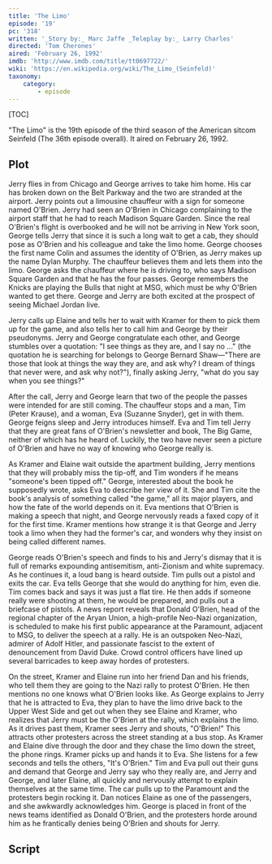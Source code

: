 ```yaml
---
title: 'The Limo'
episode: '19'
pc: '318'
written: '_Story by:_ Marc Jaffe _Teleplay by:_ Larry Charles'
directed: 'Tom Cherones'
aired: 'February 26, 1992'
imdb: 'http://www.imdb.com/title/tt0697722/'
wiki: 'https://en.wikipedia.org/wiki/The_Limo_(Seinfeld)'
taxonomy:
    category:
        - episode
---
```


[TOC]

"The Limo" is the 19th episode of the third season of the American sitcom Seinfeld (The 36th episode overall). It aired on February 26, 1992.

## Plot

Jerry flies in from Chicago and George arrives to take him home. His car has broken down on the Belt Parkway and the two are stranded at the airport. Jerry points out a limousine chauffeur with a sign for someone named O'Brien. Jerry had seen an O'Brien in Chicago complaining to the airport staff that he had to reach Madison Square Garden. Since the real O'Brien's flight is overbooked and he will not be arriving in New York soon, George tells Jerry that since it is such a long wait to get a cab, they should pose as O'Brien and his colleague and take the limo home. George chooses the first name Colin and assumes the identity of O'Brien, as Jerry makes up the name Dylan Murphy. The chauffeur believes them and lets them into the limo. George asks the chauffeur where he is driving to, who says Madison Square Garden and that he has the four passes. George remembers the Knicks are playing the Bulls that night at MSG, which must be why O'Brien wanted to get there. George and Jerry are both excited at the prospect of seeing Michael Jordan live.

Jerry calls up Elaine and tells her to wait with Kramer for them to pick them up for the game, and also tells her to call him and George by their pseudonyms. Jerry and George congratulate each other, and George stumbles over a quotation: "I see things as they are, and I say no ..." (the quotation he is searching for belongs to George Bernard Shaw—"There are those that look at things the way they are, and ask why? I dream of things that never were, and ask why not?"), finally asking Jerry, "what do you say when you see things?"

After the call, Jerry and George learn that two of the people the passes were intended for are still coming. The chauffeur stops and a man, Tim (Peter Krause), and a woman, Eva (Suzanne Snyder), get in with them. George feigns sleep and Jerry introduces himself. Eva and Tim tell Jerry that they are great fans of O'Brien's newsletter and book, The Big Game, neither of which has he heard of. Luckily, the two have never seen a picture of O'Brien and have no way of knowing who George really is.

As Kramer and Elaine wait outside the apartment building, Jerry mentions that they will probably miss the tip-off, and Tim wonders if he means "someone's been tipped off." George, interested about the book he supposedly wrote, asks Eva to describe her view of it. She and Tim cite the book's analysis of something called "the game," all its major players, and how the fate of the world depends on it. Eva mentions that O'Brien is making a speech that night, and George nervously reads a faxed copy of it for the first time. Kramer mentions how strange it is that George and Jerry took a limo when they had the former's car, and wonders why they insist on being called different names.

George reads O'Brien's speech and finds to his and Jerry's dismay that it is full of remarks expounding antisemitism, anti-Zionism and white supremacy. As he continues it, a loud bang is heard outside. Tim pulls out a pistol and exits the car. Eva tells George that she would do anything for him, even die. Tim comes back and says it was just a flat tire. He then adds if someone really were shooting at them, he would be prepared, and pulls out a briefcase of pistols. A news report reveals that Donald O'Brien, head of the regional chapter of the Aryan Union, a high-profile Neo-Nazi organization, is scheduled to make his first public appearance at the Paramount, adjacent to MSG, to deliver the speech at a rally. He is an outspoken Neo-Nazi, admirer of Adolf Hitler, and passionate fascist to the extent of denouncement from David Duke. Crowd control officers have lined up several barricades to keep away hordes of protesters.

On the street, Kramer and Elaine run into her friend Dan and his friends, who tell them they are going to the Nazi rally to protest O'Brien. He then mentions no one knows what O'Brien looks like. As George explains to Jerry that he is attracted to Eva, they plan to have the limo drive back to the Upper West Side and get out when they see Elaine and Kramer, who realizes that Jerry must be the O'Brien at the rally, which explains the limo. As it drives past them, Kramer sees Jerry and shouts, "O'Brien!" This attracts other protesters across the street standing at a bus stop. As Kramer and Elaine dive through the door and they chase the limo down the street, the phone rings. Kramer picks up and hands it to Eva. She listens for a few seconds and tells the others, "It's O'Brien." Tim and Eva pull out their guns and demand that George and Jerry say who they really are, and Jerry and George, and later Elaine, all quickly and nervously attempt to explain themselves at the same time. The car pulls up to the Paramount and the protesters begin rocking it. Dan notices Elaine as one of the passengers, and she awkwardly acknowledges him. George is placed in front of the news teams identified as Donald O'Brien, and the protesters horde around him as he frantically denies being O'Brien and shouts for Jerry.

## Script
